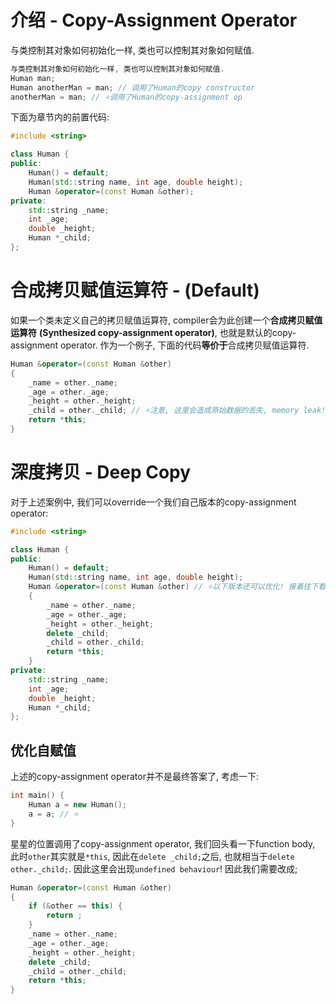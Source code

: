# 介绍 - Copy-Assignment Operator

与类控制其对象如何初始化一样, 类也可以控制其对象如何赋值.

```cpp
与类控制其对象如何初始化一样, 类也可以控制其对象如何赋值.
Human man;
Human anotherMan = man; // 调用了Human的copy constructor
anotherMan = man; // ⭐调用了Human的copy-assignment op
```

下面为章节内的前置代码:

```cpp
#include <string>

class Human {
public:
    Human() = default;
    Human(std::string name, int age, double height);
    Human &operator=(const Human &other);
private:
    std::string _name;
    int _age;
    double _height;
    Human *_child;
};
```

# 合成拷贝赋值运算符 - (Default)

如果一个类未定义自己的拷贝赋值运算符, compiler会为此创建一个**合成拷贝赋值运算符** **(Synthesized copy-assignment operator)**, 也就是默认的copy-assignment operator. 作为一个例子, 下面的代码**等价于**合成拷贝赋值运算符.

```cpp
Human &operator=(const Human &other)
{
    _name = other._name;
    _age = other._age;
    _height = other._height;
    _child = other._child; // ⭐注意, 这里会造成原始数据的丢失, memory leak!
    return *this;
}
```

# 深度拷贝 - Deep Copy

对于上述案例中, 我们可以override一个我们自己版本的copy-assignment operator:

```cpp
#include <string>

class Human {
public:
    Human() = default;
    Human(std::string name, int age, double height);
    Human &operator=(const Human &other) // ⭐以下版本还可以优化! 接着往下看
    {
        _name = other._name;
        _age = other._age;
        _height = other._height;
        delete _child;
        _child = other._child;
        return *this;
    }
private:
    std::string _name;
    int _age;
    double _height;
    Human *_child;
};
```

## 优化自赋值

上述的copy-assignment operator并不是最终答案了, 考虑一下:

```cpp
int main() {
	Human a = new Human();
    a = a; // ⭐
}
```

星星的位置调用了copy-assignment operator, 我们回头看一下function body, 此时`other`其实就是`*this`, 因此在`delete _child;`之后, 也就相当于`delete other._child;`. 因此这里会出现`undefined behaviour`! 因此我们需要改成;

```cpp
Human &operator=(const Human &other)
{
    if (&other == this) {
        return ;
    }
    _name = other._name;
    _age = other._age;
    _height = other._height;
    delete _child;
    _child = other._child;
    return *this;
}
```

